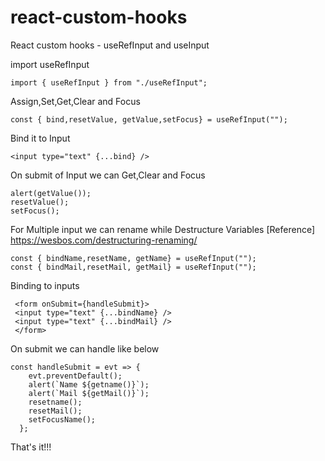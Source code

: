 # react-custom-hooks
React custom hooks - useRefInput and useInput

import useRefInput 

```
import { useRefInput } from "./useRefInput";
```
Assign,Set,Get,Clear and Focus 

```
const { bind,resetValue, getValue,setFocus} = useRefInput("");
```

Bind it to Input 

```
<input type="text" {...bind} />
```

On submit of Input we can Get,Clear and Focus

```
alert(getValue());
resetValue();
setFocus();
```

For Multiple input we can rename while Destructure Variables
[Reference] https://wesbos.com/destructuring-renaming/

```
const { bindName,resetName, getName} = useRefInput("");
const { bindMail,resetMail, getMail} = useRefInput("");
```
Binding to inputs

```
 <form onSubmit={handleSubmit}>
 <input type="text" {...bindName} />
 <input type="text" {...bindMail} />
 </form>
```
On submit we can handle like below

```
const handleSubmit = evt => {
    evt.preventDefault();
    alert(`Name ${getname()}`);
    alert(`Mail ${getMail()}`);
    resetname();
    resetMail();
    setFocusName();
  };
```


That's it!!!

